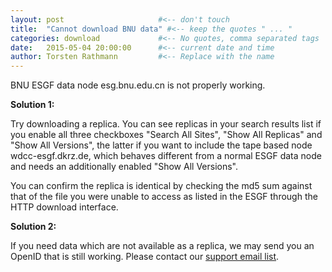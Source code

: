 ```yaml
---
layout: post                     #<-- don't touch
title:  "Cannot download BNU data" #<-- keep the quotes " ... "
categories: download             #<-- No quotes, comma separated tags
date:   2015-05-04 20:00:00      #<-- current date and time
author: Torsten Rathmann         #<-- Replace with the name
---
```


BNU ESGF data node esg.bnu.edu.cn is not properly working. 

**Solution 1:** 

Try downloading a replica. You can see replicas in your search results list if you enable all three checkboxes "Search All Sites", "Show All Replicas" and "Show All Versions", the latter if you want to include the tape based node wdcc-esgf.dkrz.de, which behaves different from a normal ESGF data node and needs an additionally enabled "Show All Versions".

You can confirm the replica is identical by checking the md5 sum against that of the file you were unable to access as listed in the ESGF through the HTTP download interface.

**Solution 2:**

If you need data which are not available as a replica, we may send you an OpenID that is still working. Please contact our [support email list][esgf-user].

[esgf-user]: esgf-user@lists.llnl.gov

